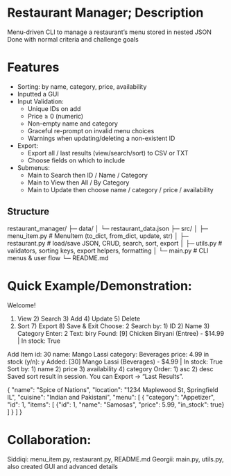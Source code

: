 # Restaurant Manager; Description
Menu-driven CLI to manage a restaurant’s menu stored in nested JSON  
Done with normal criteria and challenge goals


# Features
- Sorting: by name, category, price, availability
- Inputted a GUI
- Input Validation:
  - Unique IDs on add
  - Price ≥ 0 (numeric)
  - Non-empty name and category
  - Graceful re-prompt on invalid menu choices
  - Warnings when updating/deleting a non-existent ID
- Export:
  - Export all / last results (view/search/sort) to CSV or TXT
  - Choose fields on which to include
- Submenus:
  - Main to Search then ID / Name / Category
  - Main to View then All / By Category
  - Main to Update then choose name / category / price / availability


## Structure
restaurant_manager/
├─ data/
│ └─ restaurant_data.json
├─ src/
│ ├─ menu_item.py # MenuItem (to_dict, from_dict, update, str)
│ ├─ restaurant.py # load/save JSON, CRUD, search, sort, export
│ ├─ utils.py # validators, sorting keys, export helpers, formatting
│ └─ main.py # CLI menus & user flow
└─ README.md

# Quick Example/Demonstration:
Welcome!
1) View  2) Search  3) Add  4) Update  5) Delete
6) Sort  7) Export  8) Save & Exit
Choose: 2
Search by: 1) ID  2) Name  3) Category
Enter: 2
Text: biry
Found: [9] Chicken Biryani (Entree) - $14.99 | In stock: True

Add Item
id: 30
name: Mango Lassi
category: Beverages
price: 4.99
in stock (y/n): y
Added: [30] Mango Lassi (Beverages) - $4.99 | In stock: True
Sort by: 1) name 2) price 3) availability 4) category
Order: 1) asc 2) desc
Saved sort result in session. You can Export → “Last Results”.

{
  "name": "Spice of Nations",
  "location": "1234 Maplewood St, Springfield IL",
  "cuisine": "Indian and Pakistani",
  "menu": [
    {
      "category": "Appetizer",
      "id": 1,
      "items": [
        {"id": 1, "name": "Samosas", "price": 5.99, "in_stock": true}
      ]
    }
  ]
}
# Collaboration:
Siddiqi: menu_item.py, restaurant.py, README.md
Georgii: main.py, utils.py, also created GUI and advanced details

